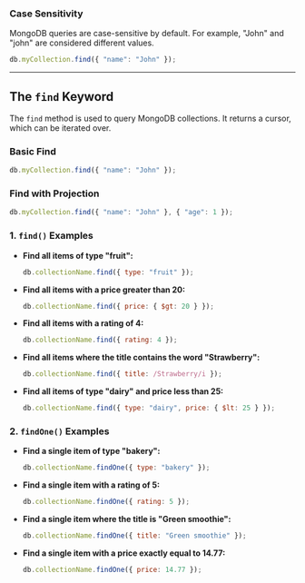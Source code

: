  ### **Case Sensitivity**
MongoDB queries are case-sensitive by default. For example, "John" and "john" are considered different values.
```javascript
db.myCollection.find({ "name": "John" });
```

---

## **The `find` Keyword**
The `find` method is used to query MongoDB collections. It returns a cursor, which can be iterated over.

### **Basic Find**
```javascript
db.myCollection.find({ "name": "John" });
```

### **Find with Projection**
```javascript
db.myCollection.find({ "name": "John" }, { "age": 1 });
```

### **1. `find()` Examples**

- **Find all items of type "fruit":**
  ```javascript
  db.collectionName.find({ type: "fruit" });
  ```

- **Find all items with a price greater than 20:**
  ```javascript
  db.collectionName.find({ price: { $gt: 20 } });
  ```

- **Find all items with a rating of 4:**
  ```javascript
  db.collectionName.find({ rating: 4 });
  ```

- **Find all items where the title contains the word "Strawberry":**
  ```javascript
  db.collectionName.find({ title: /Strawberry/i });
  ```

- **Find all items of type "dairy" and price less than 25:**
  ```javascript
  db.collectionName.find({ type: "dairy", price: { $lt: 25 } });
  ```

### **2. `findOne()` Examples**

- **Find a single item of type "bakery":**
  ```javascript
  db.collectionName.findOne({ type: "bakery" });
  ```

- **Find a single item with a rating of 5:**
  ```javascript
  db.collectionName.findOne({ rating: 5 });
  ```

- **Find a single item where the title is "Green smoothie":**
  ```javascript
  db.collectionName.findOne({ title: "Green smoothie" });
  ```

- **Find a single item with a price exactly equal to 14.77:**
  ```javascript
  db.collectionName.findOne({ price: 14.77 });
  ```






 